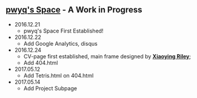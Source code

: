 ## [pwyq's Space](https://pwyq.github.io/) - A Work in Progress

* 2016.12.21 
  * pwyq's Space First Established!
* 2016.12.22 
  * Add Google Analytics, disqus
* 2016.12.24 
  * CV-page first established, main frame designed by __<a href="http://themes.3rdwavemedia.com/" target="_blank">Xiaoying Riley</a>__;
  * Add 404.html
* 2017.05.12
  * Add Tetris.html on 404.html
* 2017.05.14
  * Add Project Subpage